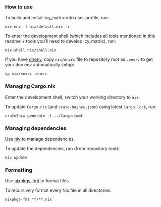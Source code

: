 ### How to use

To build and install icy_matrix into user profile, run:
```shell
nix-env -f nix/default.nix -i
```

To enter the development shell (which includes all tools mentioned in this readme + tools you'll need to develop icy_matrix), run:
```shell
nix-shell nix/shell.nix
```

If you have [direnv](https://direnv.net), copy `nix/envrc` file to repository root as `.envrc` to get your dev env automatically setup:
```shell
cp nix/envrc .envrc
```

### Managing Cargo.nix

Enter the development shell, switch your working directory to `nix`.

To update `Cargo.nix` (and `crate-hashes.json`) using latest `Cargo.lock`, run:
```shell
crate2nix generate -f ../Cargo.toml
```

### Managing dependencies

Use [niv](https://github.com/nmattia/niv) to manage dependencies.

To update the dependencies, run (from repository root):
```shell
niv update
```

### Formatting

Use [nixpkgs-fmt](https://github.com/nix-community/nixpkgs-fmt) to format files.

To recursively format every Nix file in all directories:
```shell
nixpkgs-fmt **/**.nix
```
